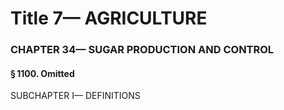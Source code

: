 
# Title 7— AGRICULTURE
### CHAPTER 34— SUGAR PRODUCTION AND CONTROL
#### § 1100. Omitted

SUBCHAPTER I— DEFINITIONS
